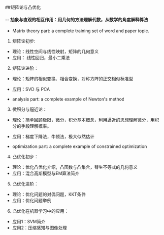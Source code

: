 
##矩阵论与凸优化
#### -- 抽象与直观的相互作用：用几何的方法理解代数，从数学的角度解释算法

* Matrix theory part: a complete training set of word and paper topic.
1. 矩阵论初步:  
 * 理论：线性空间与线性映射，矩阵的几何意义
 * 应用： 线性回归，最小二乘法

2. 矩阵论进阶：
 * 理论：矩阵的相似变换、相合变换，对称方阵的正交相似标准型
 * 应用：SVD 与 PCA

* analysis part: a complete example of Newton's method
3. 微积分与逼近论：
 * 理论：简单回顾极限，微分，积分基本概念，利用逼近的思想理解微分，用积分的手段理解概率。
 * 应用：梯度下降法，牛顿法，极大似然估计

* optimization part: a complete example of constrained optimization
4. 凸优化初步：
 * 理论：优化凸优化介绍，凸函数与凸集合，琴生不等式的几何意义
 * 应用：混合高斯模型与EM算法简介

5. 凸优化进阶：
 * 理论：优化问题的对偶问题，KKT条件
 * 应用：优化问题举例

6. 凸优化在机器学习中的应用：
 * 应用1：SVM简介
 * 应用2：压缩感知与图像处理
